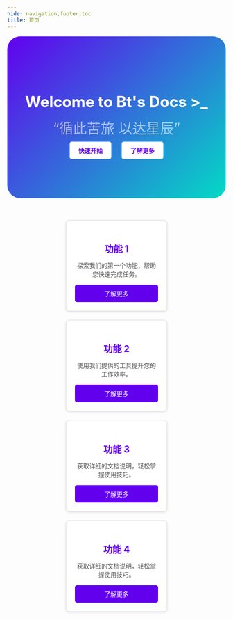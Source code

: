```yaml
---
hide: navigation,footer,toc
title: 首页
---
```


 <!-- 英雄部分 -->
<div class="hero">
	<h1>Welcome to Bt's Docs >_</h1>
	<center><font class="anim-span"  color= #ffffff size=6 class="ml3" style="opacity:0.6">“循此苦旅 以达星辰”</font></center>
	<a href="#">快速开始</a>
	<a href="#">了解更多</a>
</div>

<!-- 功能块部分 -->
<div class="features">
	<div class="feature">
		<h3>功能 1</h3>
		<p>探索我们的第一个功能，帮助您快速完成任务。</p>
		<a href="page1.md">了解更多</a>
	</div>
	<div class="feature">
		<h3>功能 2</h3>
		<p>使用我们提供的工具提升您的工作效率。</p>
		<a href="page2.md">了解更多</a>
	</div>
	<div class="feature">
		<h3>功能 3</h3>
		<p>获取详细的文档说明，轻松掌握使用技巧。</p>
		<a href="page3.md">了解更多</a>
	</div>
	<div class="feature">
		<h3>功能 4</h3>
		<p>获取详细的文档说明，轻松掌握使用技巧。</p>
		<a href="page3.md">了解更多</a>
	</div>
</div>

<style>
	
	/* 英雄部分样式 */
	.hero {
		background: linear-gradient(135deg, #6200ee, #03dac5);
		text-align: center;
		padding: 80px 20px;
		border-radius:30px;
	}

	.hero h1 {
		font-size: 2.5em;
		margin-bottom: 15px;
		color: white;
	}

	.hero p {
		font-size: 1.2em;
		margin-bottom: 25px;
	}

	.hero a {
		display: inline-block;
		margin: 10px;
		padding: 10px 20px;
		background: white;
		color: #6200ee;
		text-decoration: none;
		border-radius: 5px;
		font-weight: bold;
		transition: background 0.3s, color 0.3s;
	}

	.hero a:hover {
		background: #3700b3;
		color: white;
	}

	/* 功能块部分样式 */
	.features {
		display: flex;
		flex-wrap: wrap;
		justify-content: center;
		padding: 40px 20px;
	}

	.feature {
		flex: 1 1 calc(50% - 40px);
		max-width: calc(50% - 40px);
		margin: 10px;
		padding: 20px;
		border: 1px solid #ddd;
		border-radius: 8px;
		text-align: center;
		box-shadow: 0 2px 5px rgba(0, 0, 0, 0.1);
		transition: box-shadow 0.3s, transform 0.3s;
		background: white;
	}

	.feature:hover {
		box-shadow: 0 4px 10px rgba(0, 0, 0, 0.2);
		transform: translateY(-5px);
	}

	.feature h3 {
		font-size: 1.5em;
		margin-bottom: 10px;
		color: #6200ee;
	}

	.feature p {
		font-size: 1em;
		color: #555;
	}

	.feature a {
		display: block;
		margin-top: 15px;
		padding: 10px 15px;
		color: white;
		background: #6200ee;
		text-decoration: none;
		border-radius: 5px;
		transition: background 0.3s;
	}

	.feature a:hover {
		background: #3700b3;
	}

	/* 移动端优化 */
	@media screen and (max-width: 768px) {
		.feature {
			flex: 1 1 calc(50% - 40px);
			max-width: calc(50% - 40px);
		}
	}

	@media screen and (max-width: 480px) {
		.feature {
			flex: 1 1 100%;
			max-width: 100%;
		}
	}
	.content__inner h1 {
		display: none;
	}
	.md-content {
		max-width: 50rem;
		margin:0 auto;
	}
</style>
<script>
	// 为每个带有 anim-span 类的元素添加文字拆分和动画
	function splitTextAndAnimate() {
		// 查找所有 class 为 anim-span 的元素
		document.querySelectorAll('.anim-span').forEach(textElement => {
			const textContent = textElement.textContent;

			// 清空内容并按字符拆分
			textElement.innerHTML = '';
			textContent.split('').forEach(char => {
				const span = document.createElement('span');
				span.classList.add('letter');
				span.textContent = char;
				textElement.appendChild(span);
			});

			// 使用 Anime.js 为拆分后的文字应用动画
			anime.timeline({loop: true})
				.add({
					targets: textElement.querySelectorAll('.letter'),
					opacity: [0, 1],
					translateY: [20, 0],
					easing: 'easeOutExpo',
					duration: 1000,
					delay: anime.stagger(100), // 每个字符的延迟
				})
				.add({
					targets: textElement.querySelectorAll('.letter'),
					opacity: [1, 0],
					translateY: [0, 20],
					easing: 'easeInExpo',
					duration: 1000,
					delay: anime.stagger(100),
				});
		});
	}

	// 页面加载时执行一次拆分和动画
	splitTextAndAnimate();

	// 监听窗口大小变化，重新触发动画
	window.addEventListener('resize', function() {
		splitTextAndAnimate(); // 页面resize后重新拆分并动画
	});
</script>

